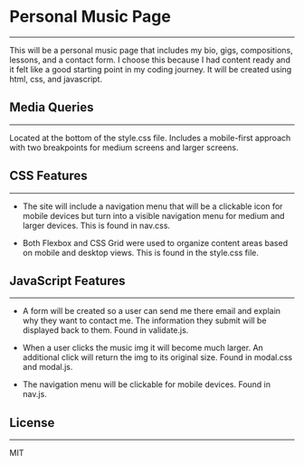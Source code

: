 # Personal Music Page
***
This will be a personal music page that includes my bio, gigs, compositions, lessons, and a contact form. I choose this because I had content ready and it felt like a good starting point in my coding journey. It will be created using html, css, and javascript. 

## Media Queries
***
Located at the bottom of the style.css file. Includes a mobile-first approach with two breakpoints for medium screens and larger screens. 

## CSS Features
***
- The site will include a navigation menu that will be a clickable icon for mobile devices but turn into a visible navigation menu for medium and larger devices. This is found in nav.css.

- Both Flexbox and CSS Grid were used to organize content areas based on mobile and desktop views. This is found in the style.css file.

## JavaScript Features
***
- A form will be created so a user can send me there email and explain why they want to contact me. The information they submit will be displayed back to them. Found in validate.js.

- When a user clicks the music img it will become much larger. An additional click will return the img to its original size. Found in modal.css and modal.js.

- The navigation menu will be clickable for mobile devices. Found in nav.js.

## License
***
MIT

